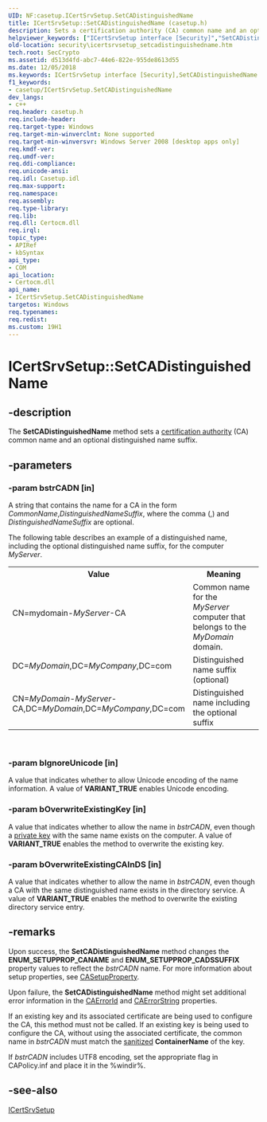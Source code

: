 ```yaml
---
UID: NF:casetup.ICertSrvSetup.SetCADistinguishedName
title: ICertSrvSetup::SetCADistinguishedName (casetup.h)
description: Sets a certification authority (CA) common name and an optional distinguished name suffix.
helpviewer_keywords: ["ICertSrvSetup interface [Security]","SetCADistinguishedName method","ICertSrvSetup.SetCADistinguishedName","ICertSrvSetup::SetCADistinguishedName","SetCADistinguishedName","SetCADistinguishedName method [Security]","SetCADistinguishedName method [Security]","ICertSrvSetup interface","casetup/ICertSrvSetup::SetCADistinguishedName","security.icertsrvsetup_setcadistinguishedname"]
old-location: security\icertsrvsetup_setcadistinguishedname.htm
tech.root: SecCrypto
ms.assetid: d513d4fd-abc7-44e6-822e-955de8613d55
ms.date: 12/05/2018
ms.keywords: ICertSrvSetup interface [Security],SetCADistinguishedName method, ICertSrvSetup.SetCADistinguishedName, ICertSrvSetup::SetCADistinguishedName, SetCADistinguishedName, SetCADistinguishedName method [Security], SetCADistinguishedName method [Security],ICertSrvSetup interface, casetup/ICertSrvSetup::SetCADistinguishedName, security.icertsrvsetup_setcadistinguishedname
f1_keywords:
- casetup/ICertSrvSetup.SetCADistinguishedName
dev_langs:
- c++
req.header: casetup.h
req.include-header: 
req.target-type: Windows
req.target-min-winverclnt: None supported
req.target-min-winversvr: Windows Server 2008 [desktop apps only]
req.kmdf-ver: 
req.umdf-ver: 
req.ddi-compliance: 
req.unicode-ansi: 
req.idl: Casetup.idl
req.max-support: 
req.namespace: 
req.assembly: 
req.type-library: 
req.lib: 
req.dll: Certocm.dll
req.irql: 
topic_type:
- APIRef
- kbSyntax
api_type:
- COM
api_location:
- Certocm.dll
api_name:
- ICertSrvSetup.SetCADistinguishedName
targetos: Windows
req.typenames: 
req.redist: 
ms.custom: 19H1
---
```


# ICertSrvSetup::SetCADistinguishedName


## -description


The <b>SetCADistinguishedName</b> method sets a <a href="https://docs.microsoft.com/windows/desktop/SecGloss/c-gly">certification authority</a> (CA) common name and an optional distinguished name suffix.


## -parameters




### -param bstrCADN [in]

A string that contains the name for a CA in the form <i>CommonName</i>,<i>DistinguishedNameSuffix</i>, where the comma (,) and <i>DistinguishedNameSuffix</i> are optional.


The following table describes an example of a distinguished name, including the optional distinguished name suffix, for the computer <i>MyServer</i>.



<table>
<tr>
<th>Value</th>
<th>Meaning</th>
</tr>
<tr>
<td width="40%">
<dl>
<dt>CN=mydomain-<i>MyServer</i>-CA</dt>
</dl>
</td>
<td width="60%">
Common name for the <i>MyServer</i> computer that belongs to the <i>MyDomain</i> domain.

</td>
</tr>
<tr>
<td width="40%">
<dl>
<dt>DC=<i>MyDomain</i>,DC=<i>MyCompany</i>,DC=com</dt>
</dl>
</td>
<td width="60%">
Distinguished name suffix (optional)

</td>
</tr>
<tr>
<td width="40%">
<dl>
<dt>CN=<i>MyDomain</i>-<i>MyServer</i>-CA,DC=<i>MyDomain</i>,DC=<i>MyCompany</i>,DC=com</dt>
</dl>
</td>
<td width="60%">
Distinguished name including the optional suffix

</td>
</tr>
</table>
 


### -param bIgnoreUnicode [in]

A value that indicates whether to allow Unicode encoding of the name information. A value of <b>VARIANT_TRUE</b> enables Unicode encoding.


### -param bOverwriteExistingKey [in]

A value that indicates whether to allow the name in <i>bstrCADN</i>, even though a <a href="https://docs.microsoft.com/windows/desktop/SecGloss/p-gly">private key</a> with the same name exists on the computer. A value of <b>VARIANT_TRUE</b> enables the method to overwrite the existing key.


### -param bOverwriteExistingCAInDS [in]

A value that indicates whether to allow the name in <i>bstrCADN</i>, even though a CA with the same distinguished name exists in the directory service. A value of <b>VARIANT_TRUE</b> enables the method to overwrite the existing directory service entry.


## -remarks



Upon success, the <b>SetCADistinguishedName</b> method changes the <b>ENUM_SETUPPROP_CANAME</b> and <b>ENUM_SETUPPROP_CADSSUFFIX</b> property values to reflect the <i>bstrCADN</i> name. For more information about setup properties, see <a href="/windows/win32/api/casetup/ne-casetup-casetupproperty">CASetupProperty</a>.

Upon failure, the <b>SetCADistinguishedName</b> method might set additional error information in the <a href="https://docs.microsoft.com/windows/desktop/api/casetup/nf-casetup-icertsrvsetup-get_caerrorid">CAErrorId</a> and <a href="https://docs.microsoft.com/windows/desktop/api/casetup/nf-casetup-icertsrvsetup-get_caerrorstring">CAErrorString</a> properties.

If an existing key and its associated certificate are being used to configure the CA, this method must not be called. If an existing key is being used  to configure the CA, without using the associated certificate, the common name in <i>bstrCADN</i> must match the <a href="https://docs.microsoft.com/windows/desktop/SecGloss/s-gly">sanitized</a> <b>ContainerName</b> of the key. 

If <i>bstrCADN</i> includes UTF8 encoding, set the appropriate flag in CAPolicy.inf and place it in the  %windir%.




## -see-also




<a href="https://docs.microsoft.com/windows/desktop/api/casetup/nn-casetup-icertsrvsetup">ICertSrvSetup</a>
 

 

